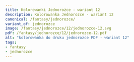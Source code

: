 ```yaml
---
title: Kolorowanki Jednorożce - wariant 12
description: Kolorowanka Jednorozce - wariant 12
canonical: /fantasy/jednorozce/
variant_of: jednorozce
image: /fantasy/jednorozce/12/jednorozce-12.svg
pdf: /fantasy/jednorozce/12/jednorozce-12.pdf
alt: "kolorowanka do druku jednorozce PDF - wariant 12"
tags:
- fantasy
- jednorozce
---
```

